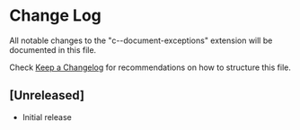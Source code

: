 # Change Log

All notable changes to the "c--document-exceptions" extension will be documented in this file.

Check [Keep a Changelog](http://keepachangelog.com/) for recommendations on how to structure this file.

## [Unreleased]

- Initial release